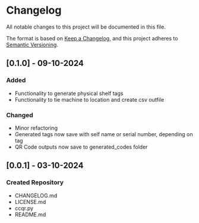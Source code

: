 # Changelog

All notable changes to this project will be documented in this file.

The format is based on [Keep a Changelog](https://keepachangelog.com/en/1.1.0/),
and this project adheres to [Semantic Versioning](https://semver.org/spec/v2.0.0.html).

## [0.1.0] - 09-10-2024

### Added

- Functionality to generate physical shelf tags
- Functionality to tie machine to location and create csv outfile

### Changed

- Minor refactoring
- Generated tags now save with self name or serial number, depending on tag
- QR Code outputs now save to generated_codes folder

## [0.0.1] - 03-10-2024

### Created Repository

- CHANGELOG.md
- LICENSE.md
- ccqr.py
- README.md
